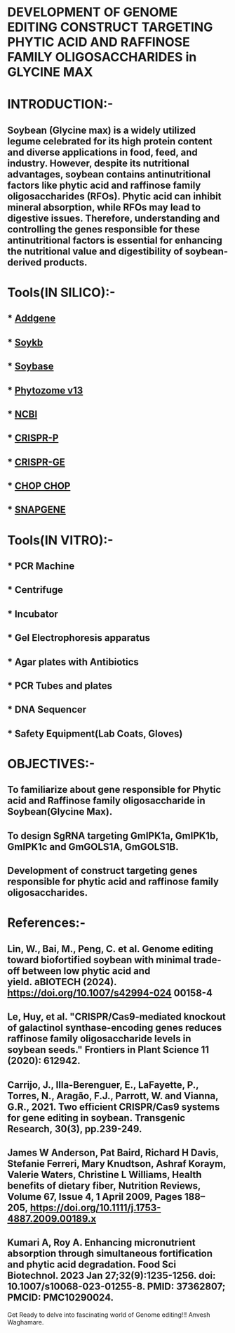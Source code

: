 # DEVELOPMENT OF GENOME EDITING CONSTRUCT TARGETING PHYTIC ACID AND RAFFINOSE FAMILY OLIGOSACCHARIDES in GLYCINE MAX


# INTRODUCTION:-

## Soybean (Glycine max) is a widely utilized legume celebrated for its high protein content and diverse applications in food, feed, and industry. However, despite its nutritional advantages, soybean contains antinutritional factors like phytic acid and raffinose family oligosaccharides (RFOs). Phytic acid can inhibit mineral absorption, while RFOs may lead to digestive issues. Therefore, understanding and controlling the genes responsible for these antinutritional factors is essential for enhancing the nutritional value and digestibility of soybean-derived products.

# Tools(IN SILICO):-

## * [Addgene](https://www.addgene.org/)
## * [Soykb](https://www.soykb.org/)
## * [Soybase](https://www.soybase.org/)
## * [Phytozome v13](https://phytozome-next.jgi.doe.gov/)
## * [NCBI](https://www.ncbi.nlm.nih.gov/)
## * [CRISPR-P](http://crispr.hzau.edu.cn/CRISPR2/)
## * [CRISPR-GE](https://www.bing.com/ck/a?!&&p=209b19b5bca34dcbJmltdHM9MTcxODU4MjQwMCZpZ3VpZD0xMDBiZTMyNC00MWNiLTYyNTktMzQyMy1mMGE0NDA1MDYzM2MmaW5zaWQ9NTIyMw&ptn=3&ver=2&hsh=3&fclid=100be324-41cb-6259-3423-f0a44050633c&psq=crispr-ge&u=a1aHR0cDovL3NrbC5zY2F1LmVkdS5jbi8&ntb=1)
## * [CHOP CHOP](https://chopchop.cbu.uib.no/)
## * [SNAPGENE](https://www.snapgene.com/)

# Tools(IN VITRO):-

## * PCR Machine
## * Centrifuge
## * Incubator
## * Gel Electrophoresis apparatus
## * Agar plates with Antibiotics
## * PCR Tubes and plates
## * DNA Sequencer
## * Safety Equipment(Lab Coats, Gloves)

# OBJECTIVES:-

## To familiarize about gene responsible for Phytic acid and Raffinose family oligosaccharide in Soybean(Glycine Max).
## To design SgRNA targeting GmIPK1a, GmIPK1b, GmIPK1c and GmGOLS1A, GmGOLS1B.
## Development of construct targeting  genes responsible for phytic acid and raffinose family oligosaccharides.

# References:-

## Lin, W., Bai, M., Peng, C. et al. Genome editing toward biofortified soybean with minimal trade-off between low phytic acid and yield. aBIOTECH (2024).   https://doi.org/10.1007/s42994-024 00158-4 

## Le, Huy, et al. "CRISPR/Cas9-mediated knockout of galactinol synthase-encoding genes reduces raffinose family oligosaccharide levels in soybean seeds." Frontiers in Plant Science 11 (2020): 612942.

## Carrijo, J., Illa-Berenguer, E., LaFayette, P., Torres, N., Aragão, F.J., Parrott, W. and Vianna, G.R., 2021. Two efficient CRISPR/Cas9 systems for gene editing in soybean. Transgenic Research, 30(3), pp.239-249.

## James W Anderson, Pat Baird, Richard H Davis, Stefanie Ferreri, Mary Knudtson, Ashraf Koraym, Valerie Waters, Christine L Williams, Health benefits of dietary fiber, Nutrition Reviews, Volume 67, Issue 4, 1 April 2009, Pages 188–205, https://doi.org/10.1111/j.1753-4887.2009.00189.x

## Kumari A, Roy A. Enhancing micronutrient absorption through simultaneous fortification and phytic acid degradation. Food Sci Biotechnol. 2023 Jan 27;32(9):1235-1256. doi: 10.1007/s10068-023-01255-8. PMID: 37362807; PMCID: PMC10290024.

Get Ready to delve into fascinating world of Genome editing!!!
Anvesh Waghamare.
